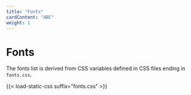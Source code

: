 ```yaml
---
title: "Fonts"
cardContent: "ABC"
weight: 1
---
```


# Fonts

The fonts list is derived from CSS variables defined in CSS files ending in `fonts.css`.

{{< load-static-css suffix="fonts.css" >}}

<div class="n-hopin c-dimensions-grid js-fonts-grid"></div>
